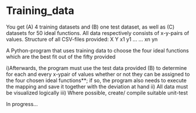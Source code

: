 # Training_data
You get (A) 4 training datasets and (B) one test dataset, as well as (C) datasets for 50 ideal functions. All data respectively consists of x-y-pairs of values. 
Structure of all CSV-files provided:
X Y
x1 y1
... ...
xn yn

A Python-program that uses training data to choose the four ideal functions which are the
best fit out of the fifty provided

i)Afterwards, the program must use the test data provided (B) to determine for each and every x-ypair of values whether or not they can be assigned to the four chosen ideal functions**; if so, the
program also needs to execute the mapping and save it together with the deviation at hand
ii) All data must be visualized logically
iii) Where possible, create/ compile suitable unit-test

In progress...
